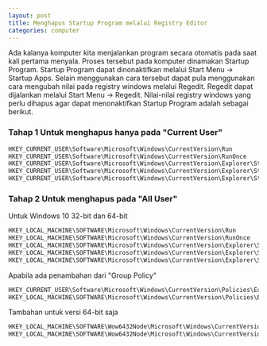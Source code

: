 ```yaml
---
layout: post
title: Menghapus Startup Program melalui Registry Editor
categories: computer
---
```


Ada kalanya komputer kita menjalankan program secara otomatis pada saat kali pertama menyala. Proses tersebut pada komputer dinamakan Startup Program. Startup Program dapat dinonaktifkan melalui Start Menu -> Startup Apps. Selain menggunakan cara tersebut dapat pula menggunakan cara mengubah nilai pada registry windows melalui Regedit. Regedit dapat dijalankan melalui Start Menu -> Regedit. Nilai-nilai registry windows yang perlu dihapus agar dapat menonaktifkan Startup Program adalah sebagai berikut.

### Tahap 1 Untuk menghapus hanya pada "Current User"

```sh
HKEY_CURRENT_USER\Software\Microsoft\Windows\CurrentVersion\Run
HKEY_CURRENT_USER\Software\Microsoft\Windows\CurrentVersion\RunOnce
HKEY_CURRENT_USER\Software\Microsoft\Windows\CurrentVersion\Explorer\StartupApproved\Run
HKEY_CURRENT_USER\Software\Microsoft\Windows\CurrentVersion\Explorer\StartupApproved\Run32
HKEY_CURRENT_USER\Software\Microsoft\Windows\CurrentVersion\Explorer\StartupApproved\StartupFolder
```

### Tahap 2 Untuk menghapus pada "All User"

Untuk Windows 10 32-bit dan 64-bit
```sh
HKEY_LOCAL_MACHINE\SOFTWARE\Microsoft\Windows\CurrentVersion\Run
HKEY_LOCAL_MACHINE\SOFTWARE\Microsoft\Windows\CurrentVersion\RunOnce
HKEY_LOCAL_MACHINE\SOFTWARE\Microsoft\Windows\CurrentVersion\Explorer\StartupApproved\Run
HKEY_LOCAL_MACHINE\SOFTWARE\Microsoft\Windows\CurrentVersion\Explorer\StartupApproved\Run32
HKEY_LOCAL_MACHINE\SOFTWARE\Microsoft\Windows\CurrentVersion\Explorer\StartupApproved\StartupFolder
```
Apabila ada penambahan dari "Group Policy"
```sh
HKEY_CURRENT_USER\Software\Microsoft\Windows\CurrentVersion\Policies\Explorer\Run
HKEY_LOCAL_MACHINE\SOFTWARE\Microsoft\Windows\CurrentVersion\Policies\Explorer\Run
```
Tambahan untuk versi 64-bit saja
```sh
HKEY_LOCAL_MACHINE\SOFTWARE\Wow6432Node\Microsoft\Windows\CurrentVersion\Run
HKEY_LOCAL_MACHINE\SOFTWARE\Wow6432Node\Microsoft\Windows\CurrentVersion\RunOnce
```
